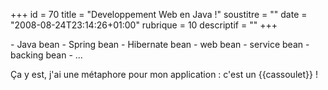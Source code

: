 +++
id = 70
title = "Developpement Web en Java !"
soustitre = ""
date = "2008-08-24T23:14:26+01:00"
rubrique = 10
descriptif = ""
+++

<div class="chapo"></div>
- Java bean
- Spring bean
- Hibernate bean
- web bean
- service bean
- backing bean
- ...

Ça y est, j'ai une métaphore pour mon application : c'est un {{cassoulet}} !